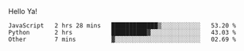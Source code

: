 Hello Ya!

<!--START_SECTION:waka-->

```text
JavaScript   2 hrs 28 mins   █████████████▒░░░░░░░░░░░   53.20 %
Python       2 hrs           ██████████▓░░░░░░░░░░░░░░   43.03 %
Other        7 mins          ▓░░░░░░░░░░░░░░░░░░░░░░░░   02.69 %
```

<!--END_SECTION:waka-->
